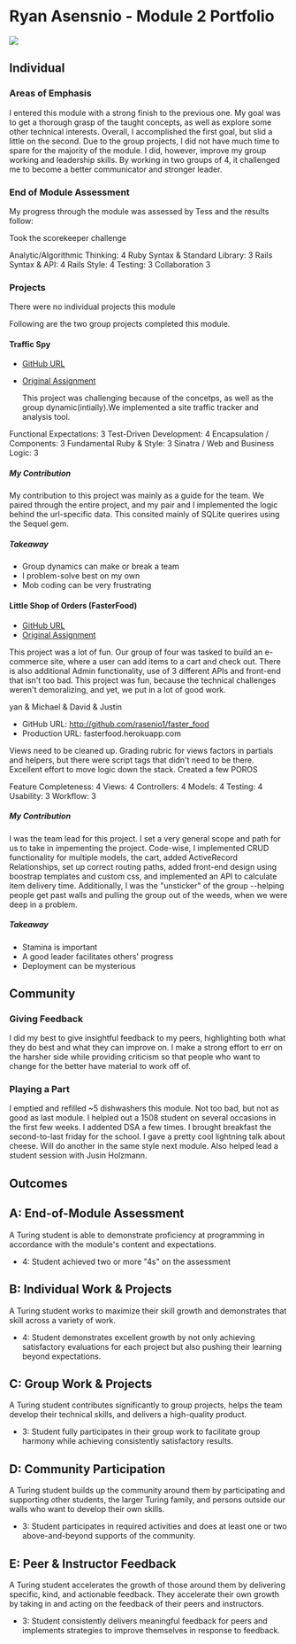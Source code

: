 # Ryan Asensnio - Module 2 Portfolio

![](http://media.giphy.com/media/GuDQNjS0qJHpe/200.gif)

## Individual

### Areas of Emphasis

I entered this module with a strong finish to the previous one. My goal was to get a thorough grasp of the taught concepts, as well as explore some other technical interests. Overall, I accomplished the first goal, but slid a little on the second. Due to the group projects, I did not have much time to spare for the majority of the module. I did, however, improve my group working and leadership skills. By working in two groups of 4, it challenged me to become a better communicator and stronger leader.

### End of Module Assessment

My progress through the module was assessed by Tess and the results follow:

Took the scorekeeper challenge

Analytic/Algorithmic Thinking: 4
Ruby Syntax & Standard Library: 3
Rails Syntax & API: 4
Rails Style: 4
Testing: 3
Collaboration 3

### Projects

There were no individual projects this module

Following are the two group projects completed this module.

#### Traffic Spy 

* [GitHub URL](https://github.com/roseak/traffic_spy)
* [Original Assignment](http://tutorials.jumpstartlab.com/projects/traffic_spy.html)

  This project was challenging because of the concetps, as well as the group dynamic(intially).We implemented a site traffic tracker and analysis tool. 

Functional Expectations: 3
Test-Driven Development: 4
Encapsulation / Components: 3
Fundamental Ruby & Style: 3
Sinatra / Web and Business Logic: 3

##### My Contribution

  My contribution to this project was mainly as a guide for the team. We paired through the entire project, and my pair and I implemented the logic behind the url-specific data. This consited mainly of SQLite querires using the Sequel gem.


##### Takeaway
* Group dynamics can make or break a team 
*  I problem-solve best on my own 
*  Mob coding can be very frustrating 
#### Little Shop of Orders (FasterFood)

  * [GitHub URL](https://github.com/rasensio1/faster_food)
  * [Original Assignment](https://github.com/turingschool/curriculum/blob/master/source/projects/little_shop.markdown)

  This project was a lot of fun. Our group of four was tasked to build an e-commerce site, where a user can add items to a cart and check out. There is also additional Admin functionality, use of 3 different APIs and front-end that isn't too bad. This project was fun, because the technical challenges weren't demoralizing, and yet, we put in a lot of good work. 


yan & Michael & David & Justin

* GitHub URL: http://github.com/rasenio1/faster_food
* Production URL: fasterfood.herokuapp.com


 Views need to be cleaned up. Grading rubric for views factors in partials and helpers, but there were script tags that didn't need to be there.
 Excellent effort to move logic down the stack. Created a few POROS

Feature Completeness: 4
Views: 4
Controllers: 4
Models: 4
Testing: 4
Usability: 3
Workflow: 3
##### My Contribution

I was the team lead for this project. I set a very general scope and path for us to take in impementing the project. Code-wise, I implemented CRUD functionality for multiple models, the cart, added ActiveRecord Relationships, set up correct routing paths, added front-end design using boostrap templates and custom css, and implemented an API to calculate item delivery time. Additionally, I was the "unsticker" of the group --helping people get past walls and pulling the group out of the weeds, when we were deep in a problem.

##### Takeaway

  * Stamina is important
  * A good leader facilitates others' progress
  * Deployment can be mysterious 


## Community
### Giving Feedback

  I did my best to give insightful feedback to my peers, highlighting both what they do best and what they can improve on. I make a strong effort to err on the harsher side while providing criticism so that people who want to change for the better have material to work off of.

### Playing a Part

  I emptied and refilled ~5 dishwashers this module. Not too bad, but not as good as last module. I helpled out a 1508 student on several occasions in the first few weeks. 
I addented DSA a few times. I brought breakfast the second-to-last friday for the school. I gave a pretty cool lightning talk about cheese.
 Will do another in the same style next module.  Also helped lead a student session with Jusin Holzmann.
 
 ## Outcomes
 
 ## A: End-of-Module Assessment

A Turing student is able to demonstrate proficiency at programming in accordance
with the module's content and expectations.

* 4: Student achieved two or more "4s" on the assessment

## B: Individual Work & Projects

A Turing student works to maximize their skill growth and demonstrates
that skill across a variety of work.

* 4: Student demonstrates excellent growth by not only achieving satisfactory
evaluations for each project but also pushing their learning beyond expectations.

## C: Group Work & Projects

A Turing student contributes significantly to group projects, helps the team
develop their technical skills, and delivers a high-quality product.

* 3: Student fully participates in their group work to facilitate group harmony
while achieving consistently satisfactory results.

## D: Community Participation

A Turing student builds up the community around them by participating and
supporting other students, the larger Turing family, and persons outside our
walls who want to develop their own skills.


* 3: Student participates in required activities and does at least one or two
above-and-beyond supports of the community.

## E: Peer & Instructor Feedback

A Turing student accelerates the growth of those around
them by delivering specific, kind, and actionable feedback. They accelerate their
own growth by taking in and acting on the feedback of their peers and instructors.

* 3: Student consistently delivers meaningful feedback for peers and implements
strategies to improve themselves in response to feedback.


